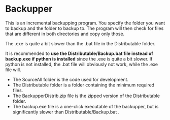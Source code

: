 # Backupper
This is an incremental backupping program.
You specify the folder you want to backup and the folder to backup to.
The program will then check for files that are different in both directories and copy only those.

The .exe is quite a bit slower than the .bat file in the Distributable folder.

It is recommended to **use the Distributable/Backup.bat file instead of backup.exe if python is installed** since the .exe is quite a bit slower.
If python is not installed, the .bat file will obviously not work, while the .exe file will.

* The SourceAll folder is the code used for development.
* The Distributable folder is a folder containing the minimum required files.
* The BackupperDistrib.zip file is the zipped version of the Distributable folder.
* The backup.exe file is a one-click executable of the backupper, but is significantly slower than Distributable/Backup.bat .
